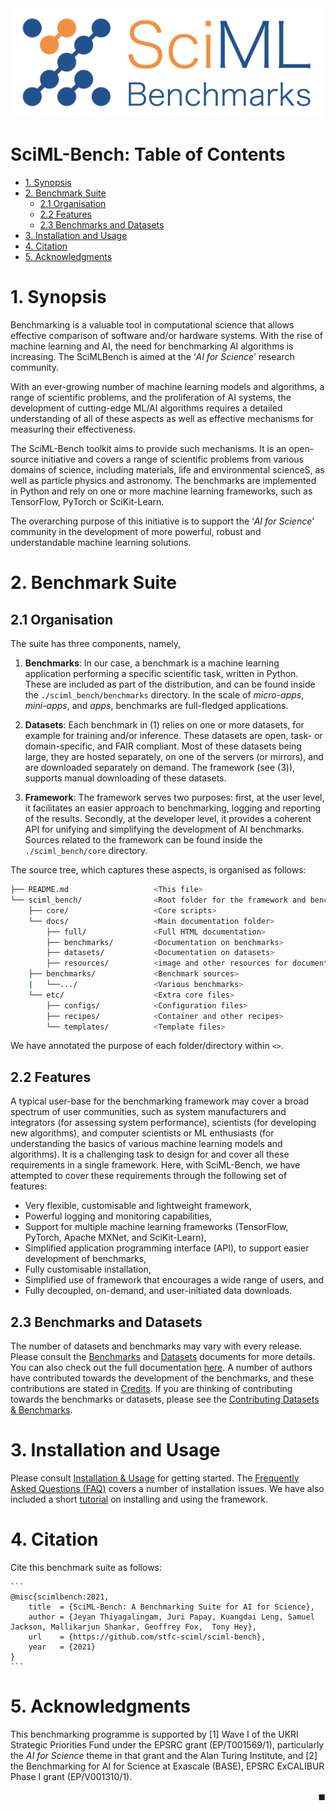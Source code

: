 <img src="./sciml_bench/docs/markdown/resources/logo.png" alt="logo" width="500"/>



# SciML-Bench: Table of Contents
- [1. Synopsis](#1-synopsis)
- [2. Benchmark Suite](#2-benchmark-suite)
  * [2.1 Organisation](#21-organisation)
  * [2.2 Features](#22-features)
  * [2.3 Benchmarks and Datasets](#23-benchmarks-and-datasets)
- [3. Installation and Usage](#3-installation-and-usage)
- [4. Citation](#4-citation)
- [5. Acknowledgments](#5-acknowledgments)



# 1. Synopsis

Benchmarking is a valuable tool in computational science that allows effective comparison of software and/or hardware systems.  With the rise of machine learning and AI, the need for benchmarking AI algorithms is  increasing. The SciMLBench is aimed at the ‘*AI for Science*’ research community.  

With an ever-growing number of machine learning models and algorithms, a range of scientific problems, and the proliferation of AI systems, the development of cutting-edge ML/AI algorithms requires a detailed understanding of all of these aspects as well as effective mechanisms for measuring their effectiveness.

The SciML-Bench toolkit aims to provide such mechanisms. It is an open-source initiative and covers a range of scientific problems from various domains of science, including materials, life and environmental scienceS, as well as particle physics and astronomy. The benchmarks are implemented in Python and rely on one or more machine learning frameworks, such as TensorFlow, PyTorch or SciKit-Learn.

The overarching purpose of this initiative is to support the ‘*AI for Science*’ community in the development of more powerful, robust and understandable machine learning solutions.


# 2. Benchmark Suite 


## 2.1 Organisation

The suite has three components, namely, 

1. **Benchmarks**: In our case, a benchmark is a machine learning application performing a specific scientific task, written in Python. These are included as part of the distribution, and can be found inside the ``./sciml_bench/benchmarks`` directory. In the scale of *micro-apps*, *mini-apps*, and *apps*, benchmarks are full-fledged applications. 

2. **Datasets**: Each benchmark in (1) relies on one or more datasets, for example for training and/or inference. These datasets are open, task- or domain-specific, and FAIR compliant. Most of these datasets being large, they are hosted separately,  on one of the servers (or mirrors), and are downloaded separately on demand. The framework (see (3)), supports manual downloading of these datasets. 

3. **Framework**:  The framework serves two purposes: first, at the user level, it facilitates an easier approach to benchmarking, logging and reporting of the results. Secondly, at the developer level, it provides a coherent API for unifying and simplifying the development of AI benchmarks. Sources related to the framework can be found inside the ``./sciml_bench/core`` directory. 

The source tree, which captures these aspects,  is organised as follows:

```bash
├── README.md                   <This file>
└── sciml_bench/                <Root folder for the framework and benchmarks>
    ├── core/                   <Core scripts> 
    └── docs/                   <Main documentation folder>
        ├── full/               <Full HTML documentation> 
        ├── benchmarks/         <Documentation on benchmarks>
        ├── datasets/           <Documentation on datasets>
        ├── resources/          <image and other resources for documentation> 
    ├── benchmarks/             <Benchmark sources> 
    |   └──.../                 <Various benchmarks>
    └── etc/                    <Extra core files>
        ├── configs/            <Configuration files> 
        ├── recipes/            <Container and other recipes>
        └── templates/          <Template files> 

```

We have annotated the purpose of each folder/directory within `<>`.  

## 2.2 Features 

A typical user-base for the benchmarking framework may cover a broad spectrum of user communities, such as system manufacturers and integrators (for assessing system performance), scientists (for developing new algorithms), and computer scientists  or ML enthusiasts (for understanding the basics of various machine learning models and algorithms). It is a challenging task to design for and cover all these requirements in a single framework. Here, with SciML-Bench, we have attempted to cover these requirements through the following set of features:

* Very flexible, customisable and lightweight framework,
* Powerful logging and monitoring capabilities, 
* Support for multiple machine learning frameworks (TensorFlow, PyTorch, Apache MXNet, and SciKit-Learn), 
* Simplified application programming interface (API), to support easier development of benchmarks, 
* Fully customisable installation, 
* Simplified use of framework that encourages a wide range of users, and
* Fully decoupled, on-demand, and user-initiated data downloads. 



## 2.3 Benchmarks and Datasets 
The number of datasets and benchmarks may vary with every release. Please consult the [Benchmarks](./sciml_bench/docs/full/benchmarks/summary.html) and  [Datasets](./sciml_bench/docs/full/datasets/summary.html) documents for more details. You can also check out the full documentation [here](./sciml_bench/docs/full/index.html). A number of authors have contributed towards the development of the benchmarks,  and these contributions are stated in [Credits](./sciml_bench/docs/full/credits.html). If you are thinking of contributing towards the benchmarks or datasets, please see the [Contributing Datasets & Benchmarks](./sciml_bench/docs/full/main/contributing.html).



# 3. Installation and Usage

Please consult  [Installation & Usage](./sciml_bench/docs/full/main/usage.html) for getting started. The [Frequently Asked Questions (FAQ)](./sciml_bench/docs/full/main/faq.html) covers a number of installation issues. We have also included a short [tutorial]((./sciml_bench/docs/full/main/tutorial.html)) on installing and using the framework. 



# 4. Citation 

Cite this benchmark suite as follows:

    ```
    @misc{scimlbench:2021,
        title  = {SciML-Bench: A Benchmarking Suite for AI for Science},
        author = {Jeyan Thiyagalingam, Juri Papay, Kuangdai Leng, Samuel Jackson, Mallikarjun Shankar, Geoffrey Fox,  Tony Hey},
        url    = {https://github.com/stfc-sciml/sciml-bench},
        year   = {2021}
    }
    ```


# 5. Acknowledgments

This benchmarking programme is supported by [1] Wave I of the UKRI Strategic Priorities Fund under the EPSRC grant (EP/T001569/1), particularly the *AI for Science* theme in that grant and the Alan Turing Institute, and [2] the Benchmarking for AI for Science at Exascale (BASE), EPSRC ExCALIBUR Phase I grant (EP/V001310/1). 

<div style="text-align: right">◼︎</div>

